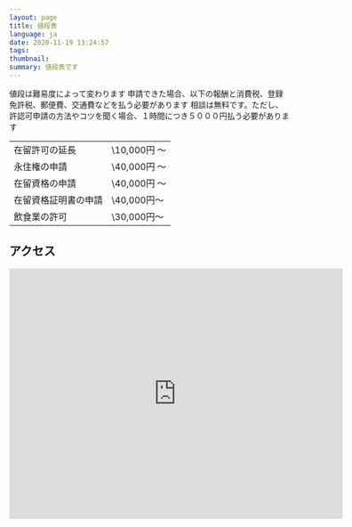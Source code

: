 ```yaml
---
layout: page
title: 値段表
language: ja
date: 2020-11-19 13:24:57
tags:
thumbnail:
summary: 値段表です
---
```

値段は難易度によって変わります
申請できた場合、以下の報酬と消費税、登録免許税、郵便費、交通費などを払う必要があります
相談は無料です。ただし、許認可申請の方法やコツを聞く場合、１時間につき５０００円払う必要があります

|    |    |
| ---- | ---- |
| 在留許可の延長 |  \10,000円 ～ |
| 永住権の申請 |  \40,000円 ～ |
| 在留資格の申請 |  \40,000円 ～ |
| 在留資格証明書の申請 |  \40,000円～  |
| 飲食業の許可 | \30,000円～ |

## アクセス
<iframe src="https://www.google.com/maps/embed?pb=!1m18!1m12!1m3!1d3239.0648183045996!2d139.79760191526!3d35.724624380184196!2m3!1f0!2f0!3f0!3m2!1i1024!2i768!4f13.1!3m3!1m2!1s0x60188eeef5223ba1%3A0x55c97367f17381df!2z44CSMTExLTAwMjUg5p2x5Lqs6YO95Y-w5p2x5Yy65p2x5rWF6I2J77yS5LiB55uu77yS77yU4oiS77yR77yXIOOBteOBmOOCs-ODvOODnQ!5e0!3m2!1sja!2sjp!4v1548125976549" width="600" height="450" frameborder="0" style="border:0" allowfullscreen="" ></iframe>
